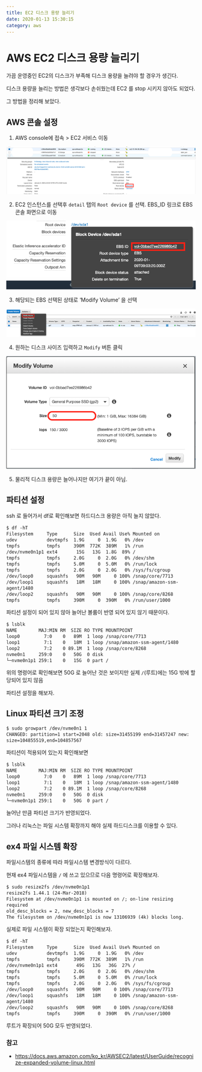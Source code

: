 ```yaml
---
title: EC2 디스크 용량 늘리기
date: 2020-01-13 15:30:15
category: aws
---
```


# AWS EC2 디스크 용량 늘리기

가끔 운영중인 EC2의 디스크가 부족해 디스크 용량을 늘려야 할 경우가 생긴다.

디스크 용량을 늘리는 방법은 생각보다 손쉬웠는데 EC2 를 stop 시키지 않아도 되었다.

그 방법을 정리해 보았다.

## AWS 콘솔 설정

1. AWS console에 접속 > EC2 서비스 이동
  
![전체 TDD 프로세스](./images/ce2-increase-disk-space-01.png)


2. EC2 인스턴스를 선택후 `detail` 탭의 `Root device` 를 선택. EBS_ID 링크로 EBS 콘솔 화면으로 이동

![전체 TDD 프로세스](./images/ce2-increase-disk-space-02.png)

3. 해당되는 EBS 선택된 상태로 ‘Modify Volume’ 을 선택

![전체 TDD 프로세스](./images/ce2-increase-disk-space-03.png)

4. 원하는 디스크 사이즈 입력하고 `Modify` 버튼 클릭

![전체 TDD 프로세스](./images/ce2-increase-disk-space-04.png)

5. 물리적 디스크 용량은 늘어나지만 여기가 끝이 아님.

## 파티션 설정

ssh 로 들어가서 df로 확인해보면 하드디스크 용량은 아직 늘지 않았다.

```shell script
$ df -hT
Filesystem     Type      Size  Used Avail Use% Mounted on
udev           devtmpfs  1.9G     0  1.9G   0% /dev
tmpfs          tmpfs     390M  772K  389M   1% /run
/dev/nvme0n1p1 ext4       15G   13G  1.8G  89% /
tmpfs          tmpfs     2.0G     0  2.0G   0% /dev/shm
tmpfs          tmpfs     5.0M     0  5.0M   0% /run/lock
tmpfs          tmpfs     2.0G     0  2.0G   0% /sys/fs/cgroup
/dev/loop0     squashfs   90M   90M     0 100% /snap/core/7713
/dev/loop1     squashfs   18M   18M     0 100% /snap/amazon-ssm-agent/1480
/dev/loop2     squashfs   90M   90M     0 100% /snap/core/8268
tmpfs          tmpfs     390M     0  390M   0% /run/user/1000
```

파티션 설정이 되어 있지 않아 늘어난 볼륨이 반영 되어 있지 않기 때문이다. 

```shell script
$ lsblk
NAME        MAJ:MIN RM  SIZE RO TYPE MOUNTPOINT
loop0         7:0    0   89M  1 loop /snap/core/7713
loop1         7:1    0   18M  1 loop /snap/amazon-ssm-agent/1480
loop2         7:2    0 89.1M  1 loop /snap/core/8268
nvme0n1     259:0    0   50G  0 disk
└─nvme0n1p1 259:1    0   15G  0 part /
```

위의 명령어로 확인해보면 50G 로 늘어난 것은 보이지만 실제 `/`(루트)에는 15G 밖에 할당되어 있지 않음

파티션 설정을 해보자.

## Linux 파티션 크기 조정

```shell script
$ sudo growpart /dev/nvme0n1 1
CHANGED: partition=1 start=2048 old: size=31455199 end=31457247 new: size=104855519,end=104857567
```

파티션이 적용되어 있는지 확인해보면

```shell script
$ lsblk
NAME        MAJ:MIN RM  SIZE RO TYPE MOUNTPOINT
loop0         7:0    0   89M  1 loop /snap/core/7713
loop1         7:1    0   18M  1 loop /snap/amazon-ssm-agent/1480
loop2         7:2    0 89.1M  1 loop /snap/core/8268
nvme0n1     259:0    0   50G  0 disk
└─nvme0n1p1 259:1    0   50G  0 part /
```

늘어난 만큼 파티션 크기가 반영되었다.

그러나 리눅스는 파일 시스템 확장까지 해야 실제 하드디스크를 이용할 수 있다.

## ex4 파일 시스템 확장

파일시스템의 종류에 따라 파일시스템 변경방식이 다르다.

현재 ex4 파일시스템을 `/` 에 쓰고 있으므로 다음 명령어로 확장해보자.

```shell script
$ sudo resize2fs /dev/nvme0n1p1
resize2fs 1.44.1 (24-Mar-2018)
Filesystem at /dev/nvme0n1p1 is mounted on /; on-line resizing required
old_desc_blocks = 2, new_desc_blocks = 7
The filesystem on /dev/nvme0n1p1 is now 13106939 (4k) blocks long.
```

실제로 파일 시스템이 확장 되었는지 확인해보자.

```shell script
$ df -hT
Filesystem     Type      Size  Used Avail Use% Mounted on
udev           devtmpfs  1.9G     0  1.9G   0% /dev
tmpfs          tmpfs     390M  772K  389M   1% /run
/dev/nvme0n1p1 ext4       49G   13G   36G  27% /
tmpfs          tmpfs     2.0G     0  2.0G   0% /dev/shm
tmpfs          tmpfs     5.0M     0  5.0M   0% /run/lock
tmpfs          tmpfs     2.0G     0  2.0G   0% /sys/fs/cgroup
/dev/loop0     squashfs   90M   90M     0 100% /snap/core/7713
/dev/loop1     squashfs   18M   18M     0 100% /snap/amazon-ssm-agent/1480
/dev/loop2     squashfs   90M   90M     0 100% /snap/core/8268
tmpfs          tmpfs     390M     0  390M   0% /run/user/1000
```

루트가 확장되어 50G 모두 반영되었다.

### 참고

- https://docs.aws.amazon.com/ko_kr/AWSEC2/latest/UserGuide/recognize-expanded-volume-linux.html
